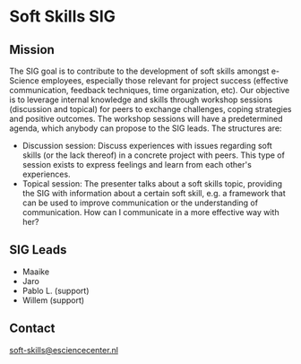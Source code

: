 # Soft Skills SIG
## Mission
The SIG goal is to contribute to the development of soft skills amongst e-Science employees, especially those relevant for project success (effective communication, feedback techniques, time organization, etc). Our objective is to leverage internal knowledge and skills through workshop sessions (discussion and topical) for peers to exchange challenges, coping strategies and positive outcomes. The workshop sessions will have a predetermined agenda, which anybody can propose to the SIG leads. The structures are:

* Discussion session: Discuss experiences with issues regarding soft skills (or the lack thereof) in a concrete project with peers. This type of session exists to express feelings and learn from each other's experiences.
* Topical session: The presenter talks about a soft skills topic, providing the SIG with information about a certain soft skill, e.g. a framework that can be used to improve communication or the understanding of communication. How can I communicate in a more effective way with her?

## SIG Leads

* Maaike
* Jaro
* Pablo L. (support)
* Willem (support)

## Contact
soft-skills@esciencecenter.nl
